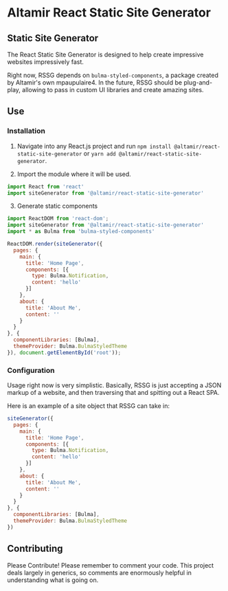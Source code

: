 # Altamir React Static Site Generator

## Static Site Generator

The React Static Site Generator is designed to help create impressive websites impressively fast.

Right now, RSSG depends on `bulma-styled-components`, a package created by Altamir's own mpaupulaire4. In the future, RSSG should be plug-and-play, allowing to pass in custom UI libraries and create amazing sites.

## Use

### Installation

1. Navigate into any React.js project and run `npm install @altamir/react-static-site-generator` or `yarn add @altamir/react-static-site-generator`.

2. Import the module where it will be used.
```jsx
import React from 'react'
import siteGenerator from '@altamir/react-static-site-generator'
```

3. Generate static components
```jsx
import ReactDOM from 'react-dom';
import siteGenerator from '@altamir/react-static-site-generator'
import * as Bulma from 'bulma-styled-components'

ReactDOM.render(siteGenerator({
  pages: {
    main: {
      title: 'Home Page',
      components: [{
        type: Bulma.Notification,
        content: 'hello'
      }]
    },
    about: {
      title: 'About Me',
      content: ''
    }
  }
}, {
  componentLibraries: [Bulma],
  themeProvider: Bulma.BulmaStyledTheme
}), document.getElementById('root'));
```

### Configuration

Usage right now is very simplistic. Basically, RSSG is just accepting a JSON markup of a website, and then traversing that and spitting out a React SPA.

Here is an example of a site object that RSSG can take in:

```javascript
siteGenerator({
  pages: {
    main: {
      title: 'Home Page',
      components: [{
        type: Bulma.Notification,
        content: 'hello'
      }]
    },
    about: {
      title: 'About Me',
      content: ''
    }
  }
}, {
  componentLibraries: [Bulma],
  themeProvider: Bulma.BulmaStyledTheme
})
```


## Contributing

Please Contribute! Please remember to comment your code. This project deals largely in generics, so comments are enormously helpful in understanding what is going on.